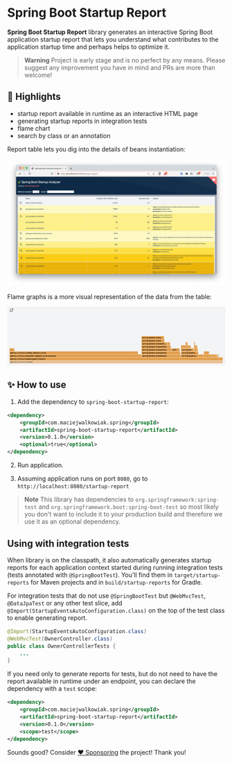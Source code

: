# Spring Boot Startup Report

**Spring Boot Startup Report** library generates an interactive Spring Boot application startup report that lets you understand 
what contributes to the application startup time and perhaps helps to optimize it.

> **Warning**
> Project is early stage and is no perfect by any means. Please suggest any improvement you have in mind and PRs are more than welcome! 

## 🤩 Highlights

- startup report available in runtime as an interactive HTML page
- generating startup reports in integration tests
- flame chart
- search by class or an annotation

Report table lets you dig into the details of beans instantiation:

![Report](docs/images/table.png)

Flame graphs is a more visual representation of the data from the table:

![Report](docs/images/flamechart.png)

## ✨ How to use

1. Add the dependency to `spring-boot-startup-report`:

```xml
<dependency>
    <groupId>com.maciejwalkowiak.spring</groupId>
    <artifactId>spring-boot-startup-report</artifactId>
    <version>0.1.0</version>
    <optional>true</optional>
</dependency>
```

2. Run application.

3. Assuming application runs on port `8080`, go to `http://localhost:8080/startup-report`

> **Note**
> This library has dependencies to `org.springframework:spring-test` and `org.springframework.boot:spring-boot-test` so most likely you don't want to include it to your production build and therefore we use it as an optional dependency.

## Using with integration tests

When library is on the classpath, it also automatically generates startup reports for each application context started during running integration tests (tests annotated with `@SpringBootTest`). 
You'll find them in `target/startup-reports` for Maven projects and in `build/startup-reports` for Gradle.

For integration tests that do not use `@SpringBootTest` but `@WebMvcTest`, `@DataJpaTest` or any other test slice, add `@Import(StartupEventsAutoConfiguration.class)` on the top of the test class to enable generating report.

```java
@Import(StartupEventsAutoConfiguration.class)
@WebMvcTest(OwnerController.class)
public class OwnerControllerTests {
    ...
}
```

If you need only to generate reports for tests, but do not need to have the report available in runtime under an endpoint, you can declare the dependency with a `test` scope:

```xml
<dependency>
    <groupId>com.maciejwalkowiak.spring</groupId>
    <artifactId>spring-boot-startup-report</artifactId>
    <version>0.1.0</version>
    <scope>test</scope>
</dependency>
```

Sounds good? Consider [❤️ Sponsoring](https://github.com/sponsors/maciejwalkowiak) the project! Thank you!
